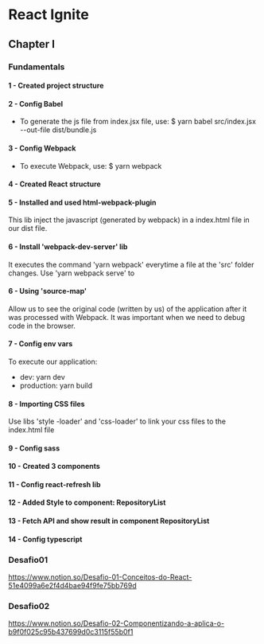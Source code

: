# React Ignite

## Chapter I

### Fundamentals

#### 1 - Created project structure

#### 2 - Config Babel
* To generate the js file from index.jsx file, use:
$ yarn babel src/index.jsx --out-file dist/bundle.js

#### 3 - Config Webpack
 * To execute Webpack, use:
$ yarn webpack

#### 4 - Created React structure

#### 5 - Installed and used html-webpack-plugin
This lib inject the javascript (generated by webpack) in a index.html file in our dist file.  

#### 6 - Install 'webpack-dev-server' lib
It executes the command 'yarn webpack' everytime a file at the 'src' folder changes.
Use 'yarn webpack serve' to 

#### 6 - Using 'source-map'
Allow us to see the original code (written by us) of the application after it was processed with Webpack. It was important when we need to debug code in the browser.

#### 7 - Config env vars
To execute our application:
* dev: yarn dev
* production: yarn build

#### 8 - Importing CSS files
Use libs 'style
-loader' and  'css-loader' to link your css files to the index.html file 

#### 9 - Config sass

#### 10 - Created 3 components

#### 11 - Config react-refresh lib

#### 12 - Added Style to component: RepositoryList

#### 13 - Fetch API and show result in component RepositoryList

#### 14 - Config typescript

### Desafio01
https://www.notion.so/Desafio-01-Conceitos-do-React-51e4099a6e2f4d4bae94f9fe75bb769d

### Desafio02
https://www.notion.so/Desafio-02-Componentizando-a-aplica-o-b9f0f025c95b437699d0c3115f55b0f1

